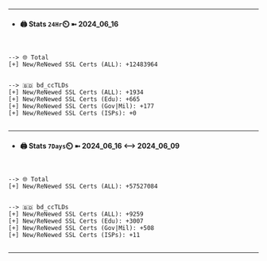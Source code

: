 

---
- #### 🖨️ **Stats** `24Hr`⏲️ ➼ 2024_06_16
```console


--> 🌐 Total
[+] New/ReNewed SSL Certs (ALL): +12483964


--> 🇧🇩 bd_ccTLDs
[+] New/ReNewed SSL Certs (ALL): +1934
[+] New/ReNewed SSL Certs (Edu): +665
[+] New/ReNewed SSL Certs (Gov|Mil): +177
[+] New/ReNewed SSL Certs (ISPs): +0


```

---
- #### 🖨️ **Stats** `7Days`⏲️ ➼ 2024_06_16 <--> 2024_06_09
```console


--> 🌐 Total
[+] New/ReNewed SSL Certs (ALL): +57527084


--> 🇧🇩 bd_ccTLDs
[+] New/ReNewed SSL Certs (ALL): +9259
[+] New/ReNewed SSL Certs (Edu): +3007
[+] New/ReNewed SSL Certs (Gov|Mil): +508
[+] New/ReNewed SSL Certs (ISPs): +11


```

---


